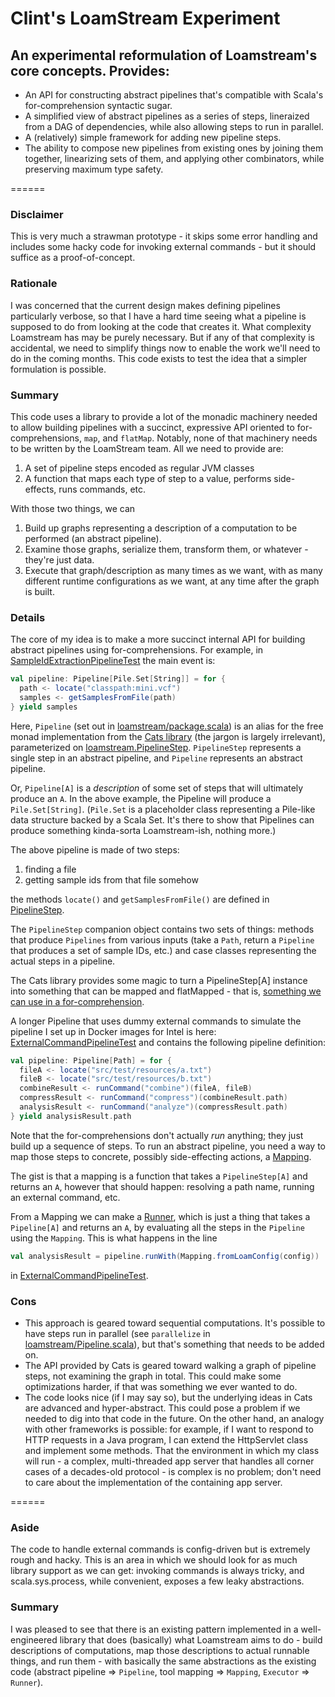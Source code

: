 # Clint's LoamStream Experiment
## An experimental reformulation of Loamstream's core concepts. Provides:
* An API for constructing abstract pipelines that's compatible with Scala's for-comprehension syntactic sugar.
* A simplified view of abstract pipelines as a series of steps, lineraized from a DAG of dependencies, while also allowing steps to run in parallel.
* A (relatively) simple framework for adding new pipeline steps.
* The ability to compose new pipelines from existing ones by joining them together, linearizing sets of them, and applying other combinators, while preserving maximum type safety.

======
### Disclaimer
This is very much a strawman prototype - it skips some error handling and
includes some hacky code for invoking external commands - but it should
suffice as a proof-of-concept.

### Rationale
I was concerned that the current design makes defining pipelines particularly verbose, so that I have a hard time seeing what a pipeline is supposed to do from looking at the code that creates it.  What complexity Loamstream has may be purely necessary.  But if any of that complexity is accidental, we need to simplify things now to enable the work we'll need to do in the coming months.  This code exists to test the idea that a simpler formulation is possible.

### Summary
This code uses a library to provide a lot of the monadic machinery needed to allow building pipelines with a succinct, expressive API oriented to for-comprehensions, `map`, and `flatMap`.  Notably, none of that machinery needs to be written by the LoamStream team.  All we need to provide are:

1. A set of pipeline steps encoded as regular JVM classes
2. A function that maps each type of step to a value, performs side-effects, runs commands, etc.

With those two things, we can

1. Build up graphs representing a description of a computation to be performed (an abstract pipeline).
2. Examine those graphs, serialize them, transform them, or whatever - they're just data.
2. Execute that graph/description as many times as we want, with as many different runtime configurations as we want, at any time after the graph is built.

### Details
The core of my idea is to make a more succinct internal API for building abstract pipelines using for-comprehensions.  For example, in [SampleIdExtractionPipelineTest](https://github.com/ClintAtTheBroad/loamstream-strawman/blob/master/src/test/scala/loamstream/SampleIdExtractionPipelineTest.scala) the main event is:

```scala
val pipeline: Pipeline[Pile.Set[String]] = for {
  path <- locate("classpath:mini.vcf")
  samples <- getSamplesFromFile(path)
} yield samples
```

Here, `Pipeline` (set out in [loamstream/package.scala](https://github.com/ClintAtTheBroad/loamstream-strawman/blob/master/src/main/scala/loamstream/package.scala)) is an alias for the free monad implementation from the [Cats library](http://typelevel.org/cats/) (the jargon is largely irrelevant), parameterized on [loamstream.PipelineStep](https://github.com/ClintAtTheBroad/loamstream-strawman/blob/master/src/main/scala/loamstream/PipelineStep.scala). `PipelineStep` represents a single step in an abstract pipeline, and `Pipeline` represents an abstract pipeline.

Or, `Pipeline[A]` is a *description* of some set of steps that will ultimately produce an `A`.  In the above example, the Pipeline will produce a `Pile.Set[String]`.  (`Pile.Set` is a placeholder class representing a Pile-like data structure backed by a Scala Set.  It's there to show that Pipelines can produce something kinda-sorta Loamstream-ish, nothing more.)

The above pipeline is made of two steps:

1. finding a file
2. getting sample ids from that file somehow

the methods `locate()` and `getSamplesFromFile()` are defined in [PipelineStep](https://github.com/ClintAtTheBroad/loamstream-strawman/blob/master/src/main/scala/loamstream/PipelineStep.scala).

The `PipelineStep` companion object contains two sets of things: methods that produce `Pipelines` from various inputs (take a `Path`, return a `Pipeline` that produces a set of sample IDs, etc.) and case classes representing the actual steps in a pipeline.

The Cats library provides some magic to turn a PipelineStep[A] instance into something that can be mapped and flatMapped - that is, [something we can use in a for-comprehension](http://docs.scala-lang.org/tutorials/FAQ/yield.html).

A longer Pipeline that uses dummy external commands to simulate the pipeline I set up in Docker images for Intel is here: [ExternalCommandPipelineTest](https://github.com/ClintAtTheBroad/loamstream-strawman/blob/master/src/test/scala/loamstream/ExternalCommandPipelineTest.scala) and contains the following pipeline definition:

```scala
val pipeline: Pipeline[Path] = for {
  fileA <- locate("src/test/resources/a.txt")
  fileB <- locate("src/test/resources/b.txt")
  combineResult <- runCommand("combine")(fileA, fileB)
  compressResult <- runCommand("compress")(combineResult.path)
  analysisResult <- runCommand("analyze")(compressResult.path)
} yield analysisResult.path
```

Note that the for-comprehensions don't actually *run* anything; they just build up a sequence of steps.  To run an abstract pipeline, you need a way to map those steps to concrete, possibly side-effecting actions, a [Mapping](https://github.com/ClintAtTheBroad/loamstream-strawman/blob/master/src/main/scala/loamstream/Mapping.scala).

The gist is that a mapping is a function that takes a `PipelineStep[A]` and returns an `A`, however that should happen: resolving a path name, running an external command, etc.

From a Mapping we can make a [Runner](https://github.com/ClintAtTheBroad/loamstream-strawman/blob/master/src/main/scala/loamstream/Runner.scala), which is just a thing that takes a `Pipeline[A]` and returns an `A`, by evaluating all the steps in the `Pipeline` using the `Mapping`.  This is what happens in the line

```scala
val analysisResult = pipeline.runWith(Mapping.fromLoamConfig(config))
```

in [ExternalCommandPipelineTest](https://github.com/ClintAtTheBroad/loamstream-strawman/blob/master/src/test/scala/loamstream/ExternalCommandPipelineTest.scala).

### Cons
* This approach is geared toward sequential computations.  It's possible to have steps run in parallel (see `parallelize` in [loamstream/Pipeline.scala](https://github.com/ClintAtTheBroad/loamstream-strawman/blob/master/src/main/scala/loamstream/Pipeline.scala)), but that's something that needs to be added on.
* The API provided by Cats is geared toward walking a graph of pipeline steps, not examining the graph in total.  This could make some optimizations harder, if that was something we ever wanted to do.
* The code looks nice (if I may say so), but the underlying ideas in Cats are advanced and hyper-abstract.  This could pose a problem if we needed to dig into that code in the future.  On the other hand, an analogy with other frameworks is possible: for example, if I want to respond to HTTP requests in a Java program, I can extend the HttpServlet class and implement some methods.  That the environment in which my class will run - a complex, multi-threaded app server that handles all corner cases of a decades-old protocol - is complex is no problem; don't need to care about the implementation of the containing app server.

======

### Aside
The code to handle external commands is config-driven but is extremely rough and hacky.  This is an area in which we should look for as much library support as we can get: invoking commands is always tricky, and scala.sys.process, while convenient, exposes a few leaky abstractions.

### Summary
I was pleased to see that there is an existing pattern implemented in a well-engineered library that does (basically) what Loamstream aims to do - build descriptions of computations, map those descriptions to actual runnable things, and run them - with basically the same abstractions as the existing code (abstract pipeline => `Pipeline`, tool mapping => `Mapping`, `Executor` => `Runner`).



